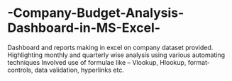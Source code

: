 # -Company-Budget-Analysis-Dashboard-in-MS-Excel-
Dashboard and reports making in excel on company dataset provided. Highlighting monthly and quarterly wise analysis using  various automating techniques Involved use of formulae like – Vlookup, Hlookup, format-controls, data validation, hyperlinks etc.
